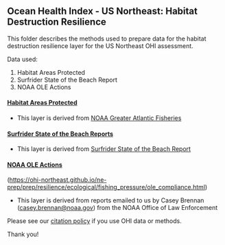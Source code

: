 ## Ocean Health Index - US Northeast: Habitat Destruction Resilience

This folder describes the methods used to prepare data for the habitat destruction resilience layer for the US Northeast OHI assessment. 

Data used:
1. Habitat Areas Protected
2. Surfrider State of the Beach Report
3. NOAA OLE Actions


#### [Habitat Areas Protected](https://ohi-northeast.github.io/ne-prep/prep/resilience/ecological/habitat_destruction/hab_area_protected.html)
- This layer is derived from [NOAA Greater Atlantic Fisheries](https://www.greateratlantic.fisheries.noaa.gov/educational_resources/gis/data/)

#### [Surfrider State of the Beach Reports](https://ohi-northeast.github.io/ne-prep/prep/resilience/ecological/climate_change/climate_action.html)
- This layer is derived from [Surfrider State of the Beach Report](https://www.surfrider.org/coastal-blog/entry/2017-state-of-the-beach-report)

#### [NOAA OLE Actions](https://ohi-northeast.github.io/ne-prep/prep/resilience/ecological/fishing_pressure/ole_enforce.html)
(https://ohi-northeast.github.io/ne-prep/prep/resilience/ecological/fishing_pressure/ole_compliance.html)
- This layer is derived from reports emailed to us by Casey Brennan (casey.brennan@noaa.gov) from the NOAA Office of Law Enforcement

Please see our [citation policy](http://ohi-science.org/citation-policy/) if you use OHI data or methods.

Thank you!

